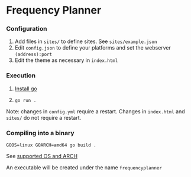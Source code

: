 # Frequency Planner
### Configuration
1. Add files in `sites/` to define sites. See `sites/example.json`
2. Edit `config.json` to define your platforms and set the webserver `(address):port`
3. Edit the theme as necessary in `index.html`

### Execution
1. [Install go](https://go.dev/doc/install)

2. `go run .`

Note: changes in `config.yml` require a restart. Changes in `index.html` and `sites/` do not require a restart.

### Compiling into a binary
`GOOS=linux GOARCH=amd64 go build .`

See [supported OS and ARCH](https://gist.github.com/asukakenji/f15ba7e588ac42795f421b48b8aede63)

An executable will be created under the name `frequencyplanner`